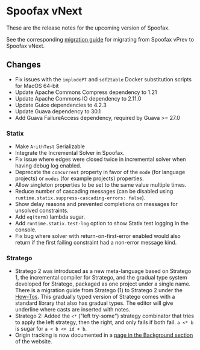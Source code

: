# Spoofax vNext

These are the release notes for the upcoming version of Spoofax.

See the corresponding [migration guide](../migrate/vnext.md) for migrating from Spoofax vPrev to Spoofax vNext.

## Changes

- Fix issues with the `implodePT` and `sdf2table` Docker substitution scripts for MacOS 64-bit
- Update Apache Commons Compress dependency to 1.21
- Update Apache Commons IO dependency to 2.11.0
- Update Guice dependencies to 4.2.3
- Update Guava dependency to 30.1
- Add Guava FailureAccess dependency, required by Guava >= 27.0

### Statix

* Make `ArithTest` Serializable
* Integrate the Incremental Solver in Spoofax.
* Fix issue where edges were closed twice in incremental solver when having debug log enabled.
* Deprecate the `concurrent` property in favor of the `mode` (for language projects) or `modes` (for example projects) properties.
* Allow singleton properties to be set to the same value multiple times.
* Reduce number of cascading messages (can be disabled using `runtime.statix.suppress-cascading-errors: false`).
* Show delay reasons and prevented completions on messages for unsolved constraints.
* Add `eq(term)` lambda sugar.
* Add `runtime.statix.test-log` option to show Statix test logging in the console.
* Fix bug where solver with return-on-first-error enabled would also return if the first failing constraint had a non-error message kind.

### Stratego

* Stratego 2 was introduced as a new meta-language based on Stratego 1, the incremental compiler for Stratego, and the gradual type system developed for Stratego, packaged as one project under a single name. There is a migration guide from Stratego (1) to Stratego 2 under the [How-Tos](../../howtos/stratego/stratego-1-to-2.md). This gradually typed version of Stratego comes with a standard library that also has gradual types. The editor will give underline where casts are inserted with notes. 
* Stratego 2: Added the `<*` ("left try-some") strategy combinator that tries to apply the left strategy, then the right, and only fails if both fail. `a <* b` is sugar for `a < b <+ id + b`. 
* Origin tracking is now documented in a [page in the Background section](../../background/stratego/origin-tracking.md) of the website.

